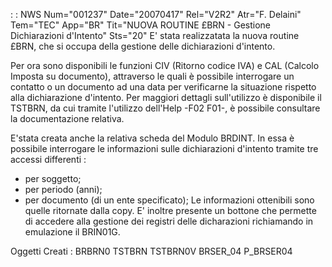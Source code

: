  :  : NWS Num="001237" Date="20070417" Rel="V2R2" Atr="F. Delaini" Tem="TEC" App="BR" Tit="NUOVA ROUTINE £BRN - Gestione Dichiarazioni d'Intento" Sts="20"
E' stata realizzatata la nuova routine £BRN, che si occupa della gestione delle dichiarazioni d'intento.

Per ora sono disponibili le funzioni CIV (Ritorno codice IVA) e CAL (Calcolo Imposta su documento),
attraverso le quali è possibile interrogare un contatto o un documento ad una data per verificarne
la situazione rispetto alla dichiarazione d'intento.
Per maggiori dettagli sull'utilizzo è disponibile il TSTBRN, da cui tramite l'utilizzo dell'Help -F02 F01-, è possibile consultare la documentazione relativa.

E'stata creata anche la relativa scheda del Modulo BRDINT.
In essa è possibile interrogare le informazioni sulle dichiarazioni d'intento tramite tre accessi differenti : 
- per soggetto;
- per periodo (anni);
- per documento (di un ente specificato);
Le informazioni ottenibili sono quelle ritornate dalla copy.
E' inoltre presente un bottone che permette di accedere alla gestione dei registri delle dicharazioni richiamando in emulazione il BRIN01G.

Oggetti Creati : 
BRBRN0
TSTBRN
TSTBRN0V
BRSER_04
P_BRSER04
